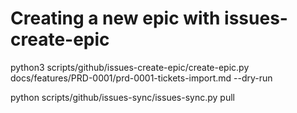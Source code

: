 # Creating a new epic with issues-create-epic

python3 scripts/github/issues-create-epic/create-epic.py docs/features/PRD-0001/prd-0001-tickets-import.md --dry-run

python scripts/github/issues-sync/issues-sync.py pull